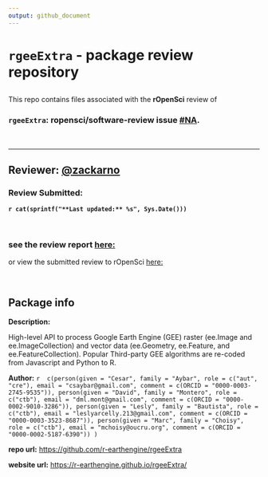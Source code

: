 ```yaml
---
output: github_document
---
```



# `rgeeExtra` - package review repository

##

This repo contains files associated with the **rOpenSci** review of

### **`rgeeExtra`: ropensci/software-review**  issue [\#NA](https://github.com/ropensci/onboarding/issues/).

<br>


***

## **Reviewer:** [\@zackarno](https://github.com/zackarno)
### Review Submitted:
**`r cat(sprintf("**Last updated:** %s", Sys.Date()))`**

<br>

### see the review report [here:](https://zackarno.github.io/rgeeExtra-review/index.nb.html)

or view the submitted review to rOpenSci [here:](https://github.com/zackarno/rgeeExtra-review/blob/master/pkgreview.md)

<br>


## Package info

**Description:**

High-level API to process Google Earth Engine (GEE) raster (ee.Image and ee.ImageCollection) and vector data (ee.Geometry, ee.Feature, and ee.FeatureCollection). Popular Third-party GEE algorithms are re-coded from Javascript and Python to R.

**Author:** `r 
    c(person(given = "Cesar",
           family = "Aybar",
           role = c("aut", "cre"),
           email = "csaybar@gmail.com",
           comment = c(ORCID = "0000-0003-2745-9535")),
      person(given = "David",
           family = "Montero",
	         role = c("ctb"),
	         email = "dml.mont@gmail.com",
	         comment = c(ORCID = "0000-0002-9010-3286")),
      person(given = "Lesly",
           family = "Bautista",
	         role = c("ctb"),
	         email = "leslyarcelly.213@gmail.com",
	         comment = c(ORCID = "0000-0003-3523-8687")),
      person(given = "Marc",
           family = "Choisy",
	         role = c("ctb"),
	         email = "mchoisy@oucru.org",
	         comment = c(ORCID = "0000-0002-5187-6390"))
    )`

**repo url:** <https://github.com/r-earthengine/rgeeExtra>

**website url:** <https://r-earthengine.github.io/rgeeExtra/>
